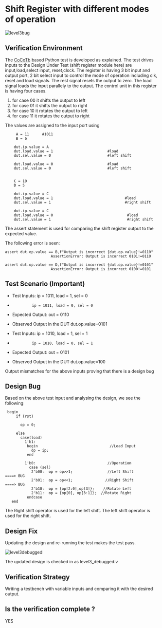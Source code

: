 # Shift Register with different modes of operation

![level3bug](https://user-images.githubusercontent.com/99884583/182012581-f5e6d838-63be-41b2-b29d-6518c7693bd2.png)

## Verification Environment

The [CoCoTb](https://www.cocotb.org/) based Python test is developed as explained. The test drives inputs to the Design Under Test (shift register module here) are input,load,select input, reset,clock. 
The register is having 3 bit input and output port, 2 bit select input to control the mode of operation including clk, reset and load signals. The rest signal resets the output to zero. The load signal loads the input parallely to the output. The control unit in this register is having four cases.
1. for case 00 it shifts the output to left
2. for case 01 it shifts the output to right
3. for case 10 it rotates the output to left
4. for case 11 it rotates the output to right

The values are assigned to the input port using 

```
     A = 11      #1011
     B = 6
    
    dut.ip.value = A
    dut.load.value = 1                         #load
    dut.sel.value = 0                          #left shift
    
    dut.load.value = 0                         #load
    dut.sel.value = 0                          #left shift
    
```

```
    C = 10
    D = 5

    dut.ip.value = C
    dut.load.value = 1                                 #load
    dut.sel.value = 1                                  #right shift

    dut.ip.value = C
    dut.load.value = 0                                  #load
    dut.sel.value = 1                                   #right shift
```

The assert statement is used for comparing the shift register output to the expected value.

The following error is seen:

```
assert dut.op.value == B,f"Output is incorrect {dut.op.value}!=0110"
                     AssertionError: Output is incorrect 0101!=0110
```

```
assert dut.op.value == D,f"Output is incorrect {dut.op.value}!=0101"
                     AssertionError: Output is incorrect 0100!=0101
```

## Test Scenario **(Important)**
- Test Inputs: ip = 1011, load = 1, sel = 0
-              ip = 1011, load = 0, sel = 0
- Expected Output: out = 0110
- Observed Output in the DUT dut.op.value=0101


- Test Inputs: ip = 1010, load = 1, sel = 1
-              ip = 1010, load = 0, sel = 1
- Expected Output: out = 0101
- Observed Output in the DUT dut.op.value=100

Output mismatches for the above inputs proving that there is a design bug

## Design Bug
Based on the above test input and analysing the design, we see the following

```
 begin
     if (rst)
       
       op = 0;
      
     else    
       case(load)
         1'b1: 
          begin                                 //Load Input
            op = ip;
          end
          
         1'b0:                                 //Operation 
           case (sel)
            2'b00:  op = op>>1;                //Left Shift                  ====> BUG
            2'b01:  op = op<<1;               //Right Shift                  ====> BUG
            2'b10:  op = {op[2:0],op[3]};    //Rotate Left
            2'b11:  op = {op[0], op[3:1]};  //Rotate Right
          endcase                                     
   end 
```

The Right shift operator is used for the left shift.
The left shift operator is used for the right shift.

## Design Fix
Updating the design and re-running the test makes the test pass.

![level3debugged](https://user-images.githubusercontent.com/99884583/182012627-71e4b4b7-4daa-45a4-9ee0-61e37b27a52a.png)

The updated design is checked in as level3_debugged.v

## Verification Strategy

Writing a testbench with variable inputs and comparing it with the desired output.

## Is the verification complete ?
 YES
